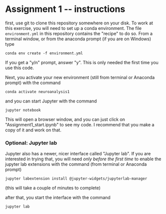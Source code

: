 # Assignment 1 -- instructions


first, use git to clone this repository somewhere on your disk.
To work at this exercise, you will need to set up a conda environment. 
The file `environment.yml` in this repository contains the "recipe" to do so. 
From a terminal window, or from the anaconda prompt (if you are on Windows) type 

```
conda env create -f environment.yml
```

If you get a "y/n" prompt, answer "y".
This is only needed the first time you use this code. 

Next, you activate your new environment (still from terminal or Anaconda prompt) with the command 

```
conda activate neuroanalysis1
```

and you can start Jupyter with the command 

```
jupyter notebook
```


This will open a browser window, and you can just click on "Assignment1_start.ipynb" to see my code. I recommend that you make a copy of it and work on that. 

### Optional: Jupyter lab 

Jupyter also has a newer, nicer interface called "Jupyter lab". If you are interested in trying that, you will need *only before the first time* to enable the jupyter lab extensions with the command (from terminal or Anaconda prompt)

```
jupyter labextension install @jupyter-widgets/jupyterlab-manager
```

(this will take a couple of minutes to complete)

after that, you start the interface with the command 

```
jupyter lab 
```